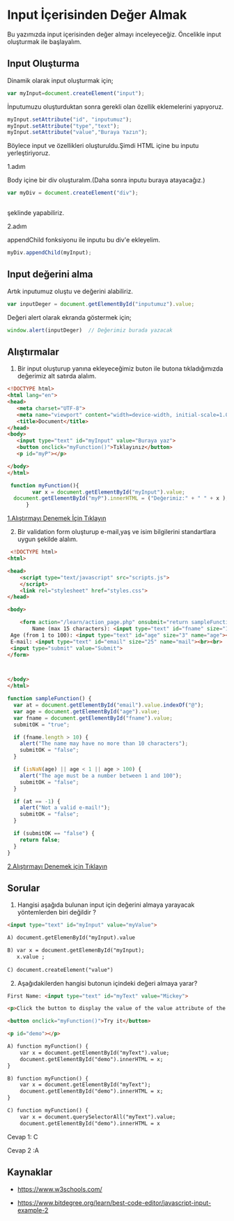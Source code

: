 # Input İçerisinden Değer Almak

Bu yazımızda input içerisinden değer almayı inceleyeceğiz. Öncelikle input oluşturmak ile başlayalım.

## Input Oluşturma
Dinamik olarak input oluşturmak için;
````javascript
var myInput=document.createElement("input");
````

İnputumuzu oluşturduktan sonra gerekli olan özellik eklemelerini yapıyoruz.
````javascript
myInput.setAttribute("id", "inputumuz");
myInput.setAttribute("type","text");
myInput.setAttribute("value","Buraya Yazın");
````
Böylece input ve özellikleri oluşturuldu.Şimdi HTML içine bu inputu yerleştiriyoruz.

1.adım

Body içine bir div oluşturalım.(Daha sonra inputu buraya atayacağız.)
````javascript
var myDiv = document.createElement("div"); 
   
````
şeklinde yapabiliriz.

2.adım

appendChild fonksiyonu ile inputu bu div'e ekleyelim.
````javascript
myDiv.appendChild(myInput);
````

## Input değerini alma


Artık inputumuz oluştu ve değerini alabiliriz.
````javascript
var inputDeger = document.getElementById("inputumuz").value;
````


Değeri alert olarak ekranda göstermek için;
```` javascript
window.alert(inputDeger)  // Değerimiz burada yazacak
````

 ## Alıştırmalar

1. Bir input oluşturup yanına ekleyeceğimiz buton ile butona tıkladığımızda değerimiz alt satırda alalım.

 ````html
 <!DOCTYPE html>
<html lang="en">
<head>
    <meta charset="UTF-8">
    <meta name="viewport" content="width=device-width, initial-scale=1.0">
    <title>Document</title>
</head>
<body>
    <input type="text" id="myInput" value="Buraya yaz">
    <button onclick="myFunction()">Tıklayınız</button>
    <p id="myP"></p>

</body>
</html>
 ````

````javascript
 function myFunction(){
        var x = document.getElementById("myInput").value;
  document.getElementById("myP").innerHTML = ("Değerimiz:" + " " + x );
      }
````

 [1.Alıştırmayı Denemek İçin Tıklayın](https://codepen.io/tugayturk/pen/wvzyoVG)

2. Bir validation form oluşturup e-mail,yaş ve isim bilgilerini standartlara uygun şekilde alalım.


```` Html
 <!DOCTYPE html>
<html>

<head>
	<script type="text/javascript" src="scripts.js">
	</script>
	<link rel="stylesheet" href="styles.css">
</head>

<body>

	<form action="/learn/action_page.php" onsubmit="return sampleFunction()">
		Name (max 15 characters): <input type="text" id="fname" size="15" name="fname"><br>
 Age (from 1 to 100): <input type="text" id="age" size="3" name="age"><br>
 E-mail: <input type="text" id="email" size="25" name="mail"><br><br>
 <input type="submit" value="Submit"> 
</form>



</body>
</html>
````

````javaScript
function sampleFunction() {
  var at = document.getElementById("email").value.indexOf("@");
  var age = document.getElementById("age").value;
  var fname = document.getElementById("fname").value;
  submitOK = "true";

  if (fname.length > 10) {
    alert("The name may have no more than 10 characters");
    submitOK = "false";
  }

  if (isNaN(age) || age < 1 || age > 100) {
    alert("The age must be a number between 1 and 100");
    submitOK = "false";
  }

  if (at == -1) {
    alert("Not a valid e-mail!");
    submitOK = "false";
  }

  if (submitOK == "false") {
    return false;
  }
}
````

[2.Alıştırmayı Denemek için Tıklayın](https://www.bitdegree.org/learn/best-code-editor/javascript-input-example-2)

## Sorular

1. Hangisi aşağıda bulunan input için değerini almaya yarayacak yöntemlerden biri değildir ?

````HTML
<input type="text" id="myInput" value="myValue">
````
````HTML
A) document.getElemenById("myInput).value

B) var x = document.getElemenById("myInput);
   x.value ;
   
C) document.createElement("value")
````

2. Aşağıdakilerden hangisi butonun içindeki değeri almaya yarar?

````HTML
First Name: <input type="text" id="myText" value="Mickey">

<p>Click the button to display the value of the value attribute of the text field.</p>

<button onclick="myFunction()">Try it</button>

<p id="demo"></p>
````
````HTML
A) function myFunction() {
    var x = document.getElementById("myText").value;
    document.getElementById("demo").innerHTML = x;
}

B) function myFunction() {
    var x = document.getElementById("myText");
    document.getElementById("demo").innerHTML = x;
}

C) function myFunction() {
    var x = document.querySelectorAll("myText").value;
    document.getElementById("demo").innerHTML = x
````

Cevap 1: C

Cevap 2 :A

 ## Kaynaklar 
- https://www.w3schools.com/  

- https://www.bitdegree.org/learn/best-code-editor/javascript-input-example-2


